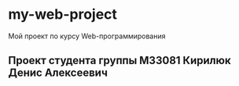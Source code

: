 # my-web-project
Мой проект по курсу Web-программирования
## Проект студента группы М33081 Кирилюк Денис Алексеевич
